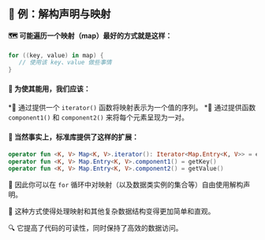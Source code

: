  
## 🌟 例：解构声明与映射

#### 🗺️ 可能遍历一个映射（map）最好的方式就是这样：

```kotlin
for ((key, value) in map) {
   // 使用该 key、value 做些事情
}
```

#### 🔧 为使其能用，我们应该：

*🔄 通过提供一个 `iterator()` 函数将映射表示为一个值的序列。
*🧩 通过提供函数 `component1()` 和 `component2()` 来将每个元素呈现为一对。

#### 🌟 当然事实上，标准库提供了这样的扩展：

```kotlin
operator fun <K, V> Map<K, V>.iterator(): Iterator<Map.Entry<K, V>> = entrySet().iterator()
operator fun <K, V> Map.Entry<K, V>.component1() = getKey()
operator fun <K, V> Map.Entry<K, V>.component2() = getValue()
```

🎉 因此你可以在 `for` 循环中对映射（以及数据类实例的集合等）自由使用解构声明。

🚀 这种方式使得处理映射和其他复杂数据结构变得更加简单和直观。

🔍 它提高了代码的可读性，同时保持了高效的数据访问。